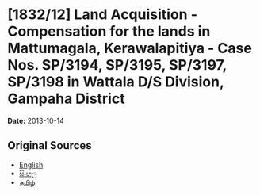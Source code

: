# [1832/12] Land Acquisition - Compensation for the lands in Mattumagala, Kerawalapitiya - Case Nos. SP/3194, SP/3195, SP/3197, SP/3198 in Wattala D/S Division, Gampaha District

**Date:** 2013-10-14

## Original Sources

- [English](https://documents.gov.lk/view/extra-gazettes/2013/10/1832-12_E.pdf)
- [සිංහල](https://documents.gov.lk/view/extra-gazettes/2013/10/1832-12_S.pdf)
- [தமிழ்](https://documents.gov.lk/view/extra-gazettes/2013/10/1832-12_T.pdf)
